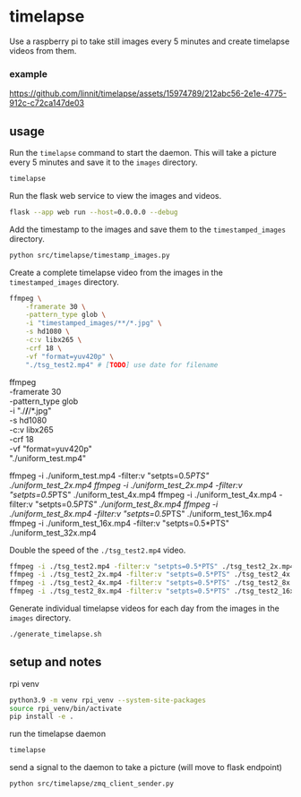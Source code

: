 # timelapse

Use a raspberry pi to take still images every 5 minutes and create timelapse videos from them.

### example

https://github.com/linnit/timelapse/assets/15974789/212abc56-2e1e-4775-912c-c72ca147de03

## usage

Run the `timelapse` command to start the daemon. This will take a picture every 5 minutes and save it to the `images` directory.
```bash
timelapse
```

Run the flask web service to view the images and videos.
```bash
flask --app web run --host=0.0.0.0 --debug
```

Add the timestamp to the images and save them to the `timestamped_images` directory.
```bash
python src/timelapse/timestamp_images.py
```

Create a complete timelapse video from the images in the `timestamped_images` directory.
```bash
ffmpeg \
    -framerate 30 \
    -pattern_type glob \
    -i "timestamped_images/**/*.jpg" \
    -s hd1080 \
    -c:v libx265 \
    -crf 18 \
    -vf "format=yuv420p" \
    "./tsg_test2.mp4" # [TODO] use date for filename
```

ffmpeg \
    -framerate 30 \
    -pattern_type glob \
    -i "./**/**/*.jpg" \
    -s hd1080 \
    -c:v libx265 \
    -crf 18 \
    -vf "format=yuv420p" \
    "./uniform_test.mp4"

ffmpeg -i ./uniform_test.mp4 -filter:v "setpts=0.5*PTS" ./uniform_test_2x.mp4
ffmpeg -i ./uniform_test_2x.mp4 -filter:v "setpts=0.5*PTS" ./uniform_test_4x.mp4
ffmpeg -i ./uniform_test_4x.mp4 -filter:v "setpts=0.5*PTS" ./uniform_test_8x.mp4
ffmpeg -i ./uniform_test_8x.mp4 -filter:v "setpts=0.5*PTS" ./uniform_test_16x.mp4
ffmpeg -i ./uniform_test_16x.mp4 -filter:v "setpts=0.5*PTS" ./uniform_test_32x.mp4

Double the speed of the `./tsg_test2.mp4` video.
```bash
ffmpeg -i ./tsg_test2.mp4 -filter:v "setpts=0.5*PTS" ./tsg_test2_2x.mp4
ffmpeg -i ./tsg_test2_2x.mp4 -filter:v "setpts=0.5*PTS" ./tsg_test2_4x.mp4
ffmpeg -i ./tsg_test2_4x.mp4 -filter:v "setpts=0.5*PTS" ./tsg_test2_8x.mp4
ffmpeg -i ./tsg_test2_8x.mp4 -filter:v "setpts=0.5*PTS" ./tsg_test2_16x.mp4

```

Generate individual timelapse videos for each day from the images in the `images` directory.
```bash
./generate_timelapse.sh
```

## setup and notes

rpi venv

```bash
python3.9 -m venv rpi_venv --system-site-packages
source rpi_venv/bin/activate
pip install -e .
```

run the timelapse daemon
```bash
timelapse
```

send a signal to the daemon to take a picture (will move to flask endpoint)
```bash
python src/timelapse/zmq_client_sender.py
```
